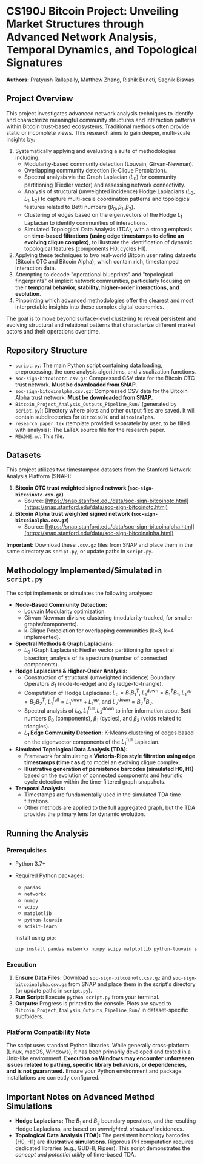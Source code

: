 # CS190J Bitcoin Project: Unveiling Market Structures through Advanced Network Analysis, Temporal Dynamics, and Topological Signatures

**Authors:** Pratyush Rallapally, Matthew Zhang, Rishik Buneti, Sagnik Biswas

## Project Overview

This project investigates advanced network analysis techniques to identify and characterize meaningful community structures and interaction patterns within Bitcoin trust-based ecosystems. Traditional methods often provide static or incomplete views. This research aims to gain deeper, multi-scale insights by:

1.  Systematically applying and evaluating a suite of methodologies including:
    * Modularity-based community detection (Louvain, Girvan-Newman).
    * Overlapping community detection (k-Clique Percolation).
    * Spectral analysis via the Graph Laplacian ($L_0$) for community partitioning (Fiedler vector) and assessing network connectivity.
    * Analysis of structural (unweighted incidence) Hodge Laplacians ($L_0, L_1, L_2$) to capture multi-scale coordination patterns and topological features related to Betti numbers ($\beta_0, \beta_1, \beta_2$).
    * Clustering of edges based on the eigenvectors of the Hodge $L_1$ Laplacian to identify communities of interactions.
    * Simulated Topological Data Analysis (TDA), with a strong emphasis on **time-based filtrations (using edge timestamps to define an evolving clique complex)**, to illustrate the identification of dynamic topological features (components H0, cycles H1).
2.  Applying these techniques to two real-world Bitcoin user rating datasets (Bitcoin OTC and Bitcoin Alpha), which contain rich, timestamped interaction data.
3.  Attempting to decode "operational blueprints" and "topological fingerprints" of implicit network communities, particularly focusing on their **temporal behavior, stability, higher-order interactions, and evolution**.
4.  Pinpointing which advanced methodologies offer the clearest and most interpretable insights into these complex digital economies.

The goal is to move beyond surface-level clustering to reveal persistent and evolving structural and relational patterns that characterize different market actors and their operations over time.

## Repository Structure

* `script.py`: The main Python script containing data loading, preprocessing, the core analysis algorithms, and visualization functions.
* `soc-sign-bitcoinotc.csv.gz`: Compressed CSV data for the Bitcoin OTC trust network. **Must be downloaded from SNAP.**
* `soc-sign-bitcoinalpha.csv.gz`: Compressed CSV data for the Bitcoin Alpha trust network. **Must be downloaded from SNAP.**
* `Bitcoin_Project_Analysis_Outputs_Pipeline_Run/` (generated by `script.py`): Directory where plots and other output files are saved. It will contain subdirectories for `BitcoinOTC` and `BitcoinAlpha`.
* `research_paper.tex` (template provided separately by user, to be filled with analysis): The LaTeX source file for the research paper.
* `README.md`: This file.

## Datasets

This project utilizes two timestamped datasets from the Stanford Network Analysis Platform (SNAP):

1.  **Bitcoin OTC trust weighted signed network (`soc-sign-bitcoinotc.csv.gz`)**
    * Source: [https://snap.stanford.edu/data/soc-sign-bitcoinotc.html](https://snap.stanford.edu/data/soc-sign-bitcoinotc.html)
2.  **Bitcoin Alpha trust weighted signed network (`soc-sign-bitcoinalpha.csv.gz`)**
    * Source: [https://snap.stanford.edu/data/soc-sign-bitcoinalpha.html](https://snap.stanford.edu/data/soc-sign-bitcoinalpha.html)

**Important:** Download these `.csv.gz` files from SNAP and place them in the same directory as `script.py`, or update paths in `script.py`.

## Methodology Implemented/Simulated in `script.py`

The script implements or simulates the following analyses:

* **Node-Based Community Detection:**
    * Louvain Modularity optimization.
    * Girvan-Newman divisive clustering (modularity-tracked, for smaller graphs/components).
    * k-Clique Percolation for overlapping communities (k=3, k=4 implemented).
* **Spectral Methods & Graph Laplacians:**
    * $L_0$ (Graph Laplacian): Fiedler vector partitioning for spectral bisection; analysis of its spectrum (number of connected components).
* **Hodge Laplacians & Higher-Order Analysis:**
    * Construction of structural (unweighted incidence) Boundary Operators $B_1$ (node-to-edge) and $B_2$ (edge-to-triangle).
    * Computation of Hodge Laplacians: $L_0=B_1B_1^T$, $L_1^{\text{down}}=B_1^TB_1$, $L_1^{\text{up}}=B_2B_2^T$, $L_1^{\text{full}}=L_1^{\text{down}}+L_1^{\text{up}}$, and $L_2^{\text{down}}=B_2^TB_2$.
    * Spectral analysis of $L_0, L_1^{\text{full}}, L_2^{\text{down}}$ to infer information about Betti numbers $\beta_0$ (components), $\beta_1$ (cycles), and $\beta_2$ (voids related to triangles).
    * **$L_1$ Edge Community Detection:** K-Means clustering of edges based on the eigenvector components of the $L_1^{\text{full}}$ Laplacian.
* **Simulated Topological Data Analysis (TDA):**
    * Framework for simulating a **Vietoris-Rips style filtration using edge timestamps (time $t$ as $\epsilon$)** to model an evolving clique complex.
    * **Illustrative generation of persistence barcodes (simulated H0, H1)** based on the evolution of connected components and heuristic cycle detection within the time-filtered graph snapshots.
* **Temporal Analysis:**
    * Timestamps are fundamentally used in the simulated TDA time filtrations.
    * Other methods are applied to the full aggregated graph, but the TDA provides the primary lens for dynamic evolution.

## Running the Analysis

### Prerequisites

* Python 3.7+
* Required Python packages:
    * `pandas`
    * `networkx`
    * `numpy`
    * `scipy`
    * `matplotlib`
    * `python-louvain`
    * `scikit-learn`

    Install using pip:
    ```bash
    pip install pandas networkx numpy scipy matplotlib python-louvain scikit-learn
    ```

### Execution

1.  **Ensure Data Files:** Download `soc-sign-bitcoinotc.csv.gz` and `soc-sign-bitcoinalpha.csv.gz` from SNAP and place them in the script's directory (or update paths in `script.py`).
2.  **Run Script:** Execute `python script.py` from your terminal.
3.  **Outputs:** Progress is printed to the console. Plots are saved to `Bitcoin_Project_Analysis_Outputs_Pipeline_Run/` in dataset-specific subfolders.

### Platform Compatibility Note
The script uses standard Python libraries. While generally cross-platform (Linux, macOS, Windows), it has been primarily developed and tested in a Unix-like environment. **Execution on Windows may encounter unforeseen issues related to pathing, specific library behaviors, or dependencies, and is not guaranteed.** Ensure your Python environment and package installations are correctly configured.

## Important Notes on Advanced Method Simulations

* **Hodge Laplacians:** The $B_1$ and $B_2$ boundary operators, and the resulting Hodge Laplacians, are based on *unweighted, structural* incidences.
* **Topological Data Analysis (TDA):** The persistent homology barcodes (H0, H1) are **illustrative simulations**. Rigorous PH computation requires dedicated libraries (e.g., GUDHI, Ripser). This script demonstrates the *concept and potential utility* of time-based TDA.
